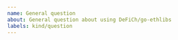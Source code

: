 ```yaml
---
name: General question
about: General question about using DeFiCh/go-ethlibs
labels: kind/question
---
```


<!--
If the matter is security related, please disclose it privately via security@defichain.com
-->

